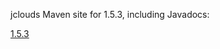 jclouds Maven site for 1.5.3, including Javadocs:

[1.5.3](http://demobox.github.com/jclouds-maven-site-1.5.3/1.5.3/jclouds-multi/)